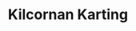 ---
title: "Kilcornan Karting"
address: "Kilcornan, Co. Limerick"
tel: "+353 (0)61 39 3728"
county: "Limerick"
category: "Go Karting"
type: "Content"
lat: "52.61874008178711"
lng: "-8.877870559692383"
---